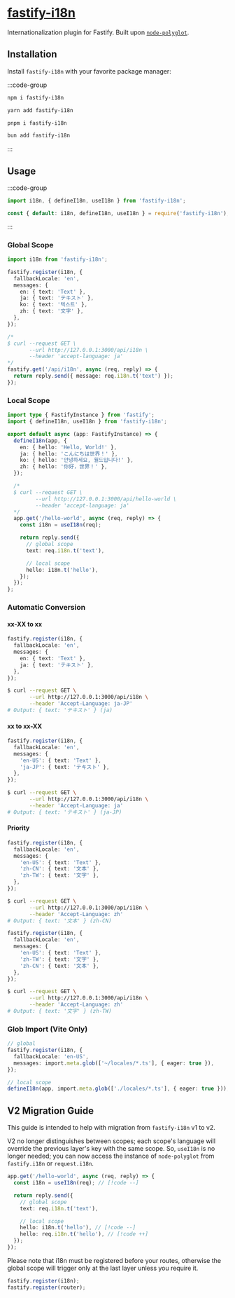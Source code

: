 # [fastify-i18n](https://github.com/Vanilla-IceCream/fastify-i18n)

Internationalization plugin for Fastify. Built upon [`node-polyglot`](https://github.com/airbnb/polyglot.js).

## Installation

Install `fastify-i18n` with your favorite package manager:

:::code-group

```sh [npm]
npm i fastify-i18n
```

```sh [Yarn]
yarn add fastify-i18n
```

```sh [pnpm]
pnpm i fastify-i18n
```

```sh [Bun]
bun add fastify-i18n
```

:::

## Usage

:::code-group

```ts [ESM]
import i18n, { defineI18n, useI18n } from 'fastify-i18n';
```

```ts [CJS]
const { default: i18n, defineI18n, useI18n } = require('fastify-i18n');
```

:::

### Global Scope

```ts
import i18n from 'fastify-i18n';

fastify.register(i18n, {
  fallbackLocale: 'en',
  messages: {
    en: { text: 'Text' },
    ja: { text: 'テキスト' },
    ko: { text: '텍스트' },
    zh: { text: '文字' },
  },
});

/*
$ curl --request GET \
       --url http://127.0.0.1:3000/api/i18n \
       --header 'accept-language: ja'
*/
fastify.get('/api/i18n', async (req, reply) => {
  return reply.send({ message: req.i18n.t('text') });
});
```

### Local Scope

```ts
import type { FastifyInstance } from 'fastify';
import { defineI18n, useI18n } from 'fastify-i18n';

export default async (app: FastifyInstance) => {
  defineI18n(app, {
    en: { hello: 'Hello, World!' },
    ja: { hello: 'こんにちは世界！' },
    ko: { hello: '안녕하세요, 월드입니다!' },
    zh: { hello: '你好，世界！' },
  });

  /*
  $ curl --request GET \
         --url http://127.0.0.1:3000/api/hello-world \
         --header 'accept-language: ja'
  */
  app.get('/hello-world', async (req, reply) => {
    const i18n = useI18n(req);

    return reply.send({
      // global scope
      text: req.i18n.t('text'),

      // local scope
      hello: i18n.t('hello'),
    });
  });
};
```

### Automatic Conversion

#### xx-XX to xx

```ts
fastify.register(i18n, {
  fallbackLocale: 'en',
  messages: {
    en: { text: 'Text' },
    ja: { text: 'テキスト' },
  },
});
```

```sh
$ curl --request GET \
       --url http://127.0.0.1:3000/api/i18n \
       --header 'Accept-Language: ja-JP'
# Output: { text: 'テキスト' } (ja)
```

#### xx to xx-XX

```ts
fastify.register(i18n, {
  fallbackLocale: 'en',
  messages: {
    'en-US': { text: 'Text' },
    'ja-JP': { text: 'テキスト' },
  },
});
```

```sh
$ curl --request GET \
       --url http://127.0.0.1:3000/api/i18n \
       --header 'Accept-Language: ja'
# Output: { text: 'テキスト' } (ja-JP)
```

#### Priority

```ts
fastify.register(i18n, {
  fallbackLocale: 'en',
  messages: {
    'en-US': { text: 'Text' },
    'zh-CN': { text: '文本' },
    'zh-TW': { text: '文字' },
  },
});
```

```sh
$ curl --request GET \
       --url http://127.0.0.1:3000/api/i18n \
       --header 'Accept-Language: zh'
# Output: { text: '文本' } (zh-CN)
```

```ts
fastify.register(i18n, {
  fallbackLocale: 'en',
  messages: {
    'en-US': { text: 'Text' },
    'zh-TW': { text: '文字' },
    'zh-CN': { text: '文本' },
  },
});
```

```sh
$ curl --request GET \
       --url http://127.0.0.1:3000/api/i18n \
       --header 'Accept-Language: zh'
# Output: { text: '文字' } (zh-TW)
```

### Glob Import (Vite Only)

```ts
// global
fastify.register(i18n, {
  fallbackLocale: 'en-US',
  messages: import.meta.glob(['~/locales/*.ts'], { eager: true }),
});
```

```ts
// local scope
defineI18n(app, import.meta.glob(['./locales/*.ts'], { eager: true }));
```

## V2 Migration Guide

This guide is intended to help with migration from `fastify-i18n` v1 to v2.

V2 no longer distinguishes between scopes; each scope's language will override the previous layer's key with the same scope. So, `useI18n` is no longer needed; you can now access the instance of `node-polyglot` from `fastify.i18n` or `request.i18n`.

```ts
app.get('/hello-world', async (req, reply) => {
  const i18n = useI18n(req); // [!code --]

  return reply.send({
    // global scope
    text: req.i18n.t('text'),

    // local scope
    hello: i18n.t('hello'), // [!code --]
    hello: req.i18n.t('hello'), // [!code ++]
  });
});
```

Please note that i18n must be registered before your routes, otherwise the global scope will trigger only at the last layer unless you require it.

```ts
fastify.register(i18n);
fastify.register(router);
```
